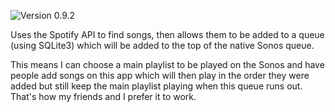 ![Version 0.9.2](https://img.shields.io/badge/version-0.9.2-00c7b1.svg?style=flat)

Uses the Spotify API to find songs, then allows them to be added to a queue (using SQLite3) which will be added to the top of the native Sonos queue. 

This means I can choose a main playlist to be played on the Sonos and have people add songs on this app which will then play in the order they were added but still keep the main playlist playing when this queue runs out. That's how my friends and I prefer it to work.
